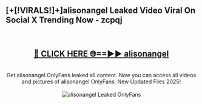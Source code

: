 <h2>[+[!VIRALS!]+]alisonangel Leaked Video Viral On Social X Trending Now - zcpqj</h2>
<br>
<div align="center">
<h2><a href="https://libra.edu.pl?alisonangel" rel="nofollow">🔴 CLICK HERE 🌐==►► alisonangel</a></h2>
<br>
Get alisonangel OnlyFans leaked all content. Now you can access all videos and pictures of alisonangel OnlyFans. New Updated Files 2025!
<br>
<br>
<a href="https://libra.edu.pl?alisonangel" rel="nofollow" data-target="animated-image.originalLink"><img src="https://i.ibb.co.com/WyWwxjT/player-gif2.gif" alt="alisonangel Leaked OnlyFans" style="max-width: 100%; display: inline-block;" data-target="animated-image.originalImage"></a>
</div>
<br>